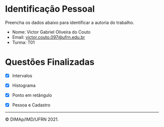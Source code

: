 ﻿# Identificação Pessoal

Preencha os dados abaixo para identificar a autoria do trabalho.

- Nome: Victor Gabriel Oliveira do Couto
- Email: victor.couto.097@ufrn.edu.br
- Turma: T01

# Questões Finalizadas

- [x] Intervalos
- [x] Histograma
- [x] Ponto em retângulo
- [x] Pessoa e Cadastro


--------
&copy; DIMAp/IMD/UFRN 2021.

